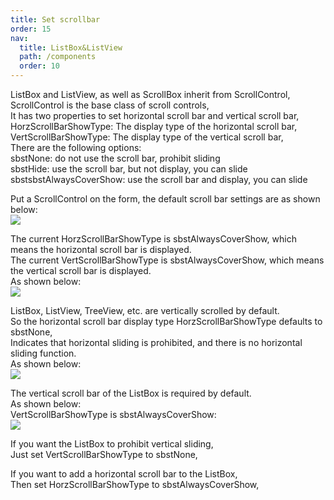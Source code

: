 ```yaml
---
title: Set scrollbar
order: 15
nav:
  title: ListBox&ListView
  path: /components
  order: 10
---
```


ListBox and ListView, as well as ScrollBox inherit from ScrollControl,  
ScrollControl is the base class of scroll controls,  
It has two properties to set horizontal scroll bar and vertical scroll bar,  
HorzScrollBarShowType: The display type of the horizontal scroll bar,  
VertScrollBarShowType: The display type of the vertical scroll bar,  
There are the following options:  
sbstNone: do not use the scroll bar, prohibit sliding  
sbstHide: use the scroll bar, but not display, you can slide  
sbstsbstAlwaysCoverShow: use the scroll bar and display, you can slide  
 
 
Put a ScrollControl on the form, the default scroll bar settings are as shown below:  
![](http://www.orangeui.cn/orangeuiblog/OrangeUI/11.4.OrangeUI%E6%8E%A7%E4%BB%B6%E4%BD%BF%E7%94%A8%E8%AF%B4%E6%98%8E(%E5%88%97%E8%A1%A8%E8%A7%86%E5%9B%BE%E6%8E%A7%E4%BB%B6ListView)(%E7%A4%BA%E4%BE%8B4%20%E6%BB%9A%E5%8A%A8%E6%9D%A1%E7%9A%84%E8%AE%BE%E7%BD%AE).files/image001.png)


The current HorzScrollBarShowType is sbstAlwaysCoverShow, which means the horizontal scroll bar is displayed.  
The current VertScrollBarShowType is sbstAlwaysCoverShow, which means the vertical scroll bar is displayed.  
As shown below:    
![](http://www.orangeui.cn/orangeuiblog/OrangeUI/11.4.OrangeUI%E6%8E%A7%E4%BB%B6%E4%BD%BF%E7%94%A8%E8%AF%B4%E6%98%8E(%E5%88%97%E8%A1%A8%E8%A7%86%E5%9B%BE%E6%8E%A7%E4%BB%B6ListView)(%E7%A4%BA%E4%BE%8B4%20%E6%BB%9A%E5%8A%A8%E6%9D%A1%E7%9A%84%E8%AE%BE%E7%BD%AE).files/image003.png)


 
 
ListBox, ListView, TreeView, etc. are vertically scrolled by default.  
So the horizontal scroll bar display type HorzScrollBarShowType defaults to sbstNone,  
Indicates that horizontal sliding is prohibited, and there is no horizontal sliding function.  
As shown below:   
![](http://www.orangeui.cn/orangeuiblog/OrangeUI/11.4.OrangeUI%E6%8E%A7%E4%BB%B6%E4%BD%BF%E7%94%A8%E8%AF%B4%E6%98%8E(%E5%88%97%E8%A1%A8%E8%A7%86%E5%9B%BE%E6%8E%A7%E4%BB%B6ListView)(%E7%A4%BA%E4%BE%8B4%20%E6%BB%9A%E5%8A%A8%E6%9D%A1%E7%9A%84%E8%AE%BE%E7%BD%AE).files/image005.png)


The vertical scroll bar of the ListBox is required by default.  
As shown below:    
VertScrollBarShowType is sbstAlwaysCoverShow:  
![](http://www.orangeui.cn/orangeuiblog/OrangeUI/11.4.OrangeUI%E6%8E%A7%E4%BB%B6%E4%BD%BF%E7%94%A8%E8%AF%B4%E6%98%8E(%E5%88%97%E8%A1%A8%E8%A7%86%E5%9B%BE%E6%8E%A7%E4%BB%B6ListView)(%E7%A4%BA%E4%BE%8B4%20%E6%BB%9A%E5%8A%A8%E6%9D%A1%E7%9A%84%E8%AE%BE%E7%BD%AE).files/image007.png)


 
 
If you want the ListBox to prohibit vertical sliding,  
Just set VertScrollBarShowType to sbstNone,  
 
If you want to add a horizontal scroll bar to the ListBox,  
Then set HorzScrollBarShowType to sbstAlwaysCoverShow,  